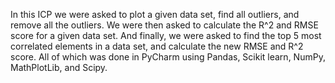 In this ICP we were asked to plot a given data set, find all outliers, and remove all the outliers. We were then asked to calculate the R^2 and RMSE score for a given data set. And finally, we were asked to find the top 5 most correlated elements in a data set, and calculate the new RMSE and R^2 score. All of which was done in PyCharm using Pandas, Scikit learn, NumPy, MathPlotLib, and Scipy.
